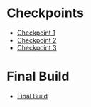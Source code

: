 # Checkpoints

-   [Checkpoint 1](builds/checkpoint_1/)
-   [Checkpoint 2](builds/checkpoint_2/)
-   [Checkpoint 3](builds/checkpoint_3/)

# Final Build
-   [Final Build](builds/final/)
